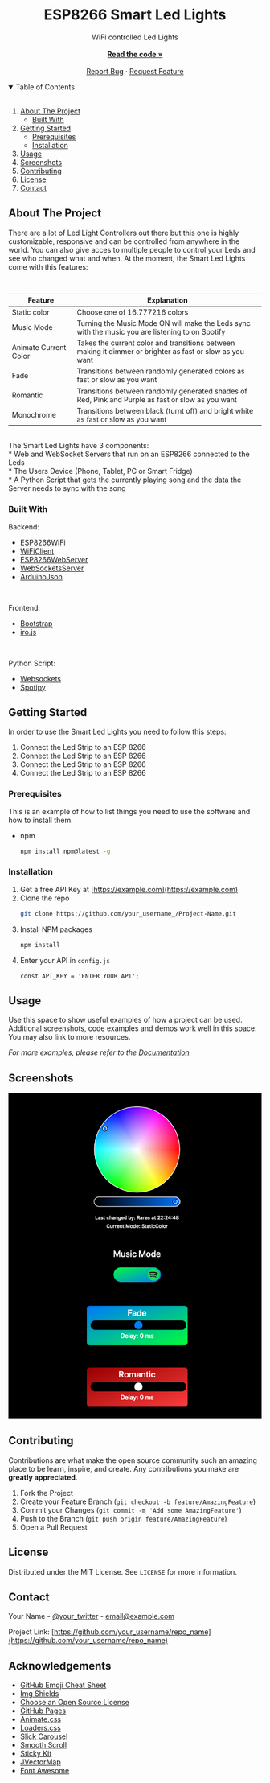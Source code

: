 <p align="center">
  <h1 align="center">ESP8266 Smart Led Lights</h1>

  <p align="center">
    WiFi controlled Led Lights
    <br />
    <br />
    <a href="https://github.com/Dexter0-0/SmartLedLights-v2"><strong>Read the code »</strong></a>
    <br />
    <br />
    <a href="https://github.com/Dexter0-0/SmartLedLights-v2/issues">Report Bug</a>
    ·
    <a href="https://github.com/Dexter0-0/SmartLedLights-v2/issues">Request Feature</a>
  </p>
</p>


<!-- TABLE OF CONTENTS -->
<details open="open">
  <br />
  <summary>Table of Contents</summary>
  <ol>
    <li>
      <a href="#about-the-project">About The Project</a>
      <ul>
        <li><a href="#built-with">Built With</a></li>
      </ul>
    </li>
    <li>
      <a href="#getting-started">Getting Started</a>
      <ul>
        <li><a href="#prerequisites">Prerequisites</a></li>
        <li><a href="#installation">Installation</a></li>
      </ul>
    </li>
    <li><a href="#usage">Usage</a></li>
    <li><a href="#screenshots">Screenshots</a></li>
    <li><a href="#contributing">Contributing</a></li>
    <li><a href="#license">License</a></li>
    <li><a href="#contact">Contact</a></li>
  </ol>
</details>



<!-- ABOUT THE PROJECT -->
## About The Project

There are a lot of Led Light Controllers out there but this one is highly customizable, responsive and can be controlled from anywhere in the world. You can also give acces to multiple people to control your Leds and see who changed what and when. At the moment, the Smart Led Lights come with this features:

<br />

Feature | Explanation
------------ | -------------
Static color | Choose one of 16.777216 colors
Music Mode | Turning the Music Mode ON will make the Leds sync with the music you are listening to on Spotify
Animate Current Color | Takes the current color and transitions between making it dimmer or brighter as fast or slow as you want
Fade | Transitions between randomly generated colors as fast or slow as you want
Romantic | Transitions between randomly generated shades of Red, Pink and Purple as fast or slow as you want
Monochrome | Transitions between black (turnt off) and bright white as fast or slow as you want

<br />
The Smart Led Lights have 3 components:
<br />
* Web and WebSocket Servers that run on an ESP8266 connected to the Leds
<br />
* The Users Device (Phone, Tablet, PC or Smart Fridge)
<br />
* A Python Script that gets the currently playing song and the data the Server needs to sync with the song
<br />

### Built With

Backend:
* [ESP8266WiFi](https://arduino-esp8266.readthedocs.io/en/latest/esp8266wifi/readme.html)
* [WiFiClient](https://www.arduino.cc/en/Reference/WiFiClient)
* [ESP8266WebServer](https://github.com/esp8266/Arduino/tree/master/libraries/ESP8266WebServer)
* [WebSocketsServer](https://github.com/Links2004/arduinoWebSockets)
* [ArduinoJson](https://arduinojson.org/)
<br />

Frontend:
* [Bootstrap](https://getbootstrap.com)
* [iro.js](https://github.com/jaames/iro.js)
<br />

Python Script:
* [Websockets](https://websockets.readthedocs.io/en/stable/index.html)
* [Spotipy](https://spotipy.readthedocs.io/en/2.12.0/#)

<!-- GETTING STARTED -->
## Getting Started

In order to use the Smart Led Lights you need to follow this steps:

<ol>
    <li>Connect the Led Strip to an ESP 8266</li>
    <li>Connect the Led Strip to an ESP 8266</li>
    <li>Connect the Led Strip to an ESP 8266</li>
    <li>Connect the Led Strip to an ESP 8266</li>
 
</ol>


### Prerequisites

This is an example of how to list things you need to use the software and how to install them.
* npm
  ```sh
  npm install npm@latest -g
  ```

### Installation

1. Get a free API Key at [https://example.com](https://example.com)
2. Clone the repo
   ```sh
   git clone https://github.com/your_username_/Project-Name.git
   ```
3. Install NPM packages
   ```sh
   npm install
   ```
4. Enter your API in `config.js`
   ```JS
   const API_KEY = 'ENTER YOUR API';
   ```



<!-- USAGE EXAMPLES -->
## Usage

Use this space to show useful examples of how a project can be used. Additional screenshots, code examples and demos work well in this space. You may also link to more resources.

_For more examples, please refer to the [Documentation](https://example.com)_



<!-- SCREENSHOTS -->
## Screenshots
![plot](./Screenshots/WebPagePhoto.png)

<!-- CONTRIBUTING -->
## Contributing

Contributions are what make the open source community such an amazing place to be learn, inspire, and create. Any contributions you make are **greatly appreciated**.

1. Fork the Project
2. Create your Feature Branch (`git checkout -b feature/AmazingFeature`)
3. Commit your Changes (`git commit -m 'Add some AmazingFeature'`)
4. Push to the Branch (`git push origin feature/AmazingFeature`)
5. Open a Pull Request



<!-- LICENSE -->
## License

Distributed under the MIT License. See `LICENSE` for more information.



<!-- CONTACT -->
## Contact

Your Name - [@your_twitter](https://twitter.com/your_username) - email@example.com

Project Link: [https://github.com/your_username/repo_name](https://github.com/your_username/repo_name)



<!-- ACKNOWLEDGEMENTS -->
## Acknowledgements
* [GitHub Emoji Cheat Sheet](https://www.webpagefx.com/tools/emoji-cheat-sheet)
* [Img Shields](https://shields.io)
* [Choose an Open Source License](https://choosealicense.com)
* [GitHub Pages](https://pages.github.com)
* [Animate.css](https://daneden.github.io/animate.css)
* [Loaders.css](https://connoratherton.com/loaders)
* [Slick Carousel](https://kenwheeler.github.io/slick)
* [Smooth Scroll](https://github.com/cferdinandi/smooth-scroll)
* [Sticky Kit](http://leafo.net/sticky-kit)
* [JVectorMap](http://jvectormap.com)
* [Font Awesome](https://fontawesome.com)





<!-- MARKDOWN LINKS & IMAGES -->
<!-- https://www.markdownguide.org/basic-syntax/#reference-style-links -->
[contributors-shield]: https://img.shields.io/github/contributors/othneildrew/Best-README-Template.svg?style=for-the-badge
[contributors-url]: https://github.com/othneildrew/Best-README-Template/graphs/contributors
[forks-shield]: https://img.shields.io/github/forks/othneildrew/Best-README-Template.svg?style=for-the-badge
[forks-url]: https://github.com/othneildrew/Best-README-Template/network/members
[stars-shield]: https://img.shields.io/github/stars/othneildrew/Best-README-Template.svg?style=for-the-badge
[stars-url]: https://github.com/othneildrew/Best-README-Template/stargazers
[issues-shield]: https://img.shields.io/github/issues/othneildrew/Best-README-Template.svg?style=for-the-badge
[issues-url]: https://github.com/othneildrew/Best-README-Template/issues
[license-shield]: https://img.shields.io/github/license/othneildrew/Best-README-Template.svg?style=for-the-badge
[license-url]: https://github.com/othneildrew/Best-README-Template/blob/master/LICENSE.txt
[linkedin-shield]: https://img.shields.io/badge/-LinkedIn-black.svg?style=for-the-badge&logo=linkedin&colorB=555
[linkedin-url]: https://linkedin.com/in/othneildrew
[product-screenshot]: images/screenshot.png
